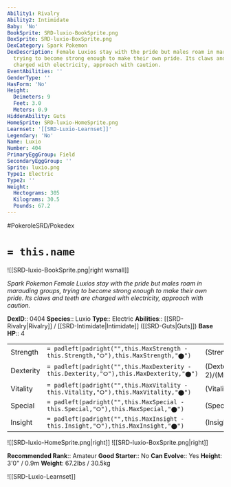 ```yaml
---
Ability1: Rivalry
Ability2: Intimidate
Baby: 'No'
BookSprite: SRD-luxio-BookSprite.png
BoxSprite: SRD-luxio-BoxSprite.png
DexCategory: Spark Pokemon
DexDescription: Female Luxios stay with the pride but males roam in marauding groups,
  trying to become strong enough to make their own pride. Its claws and teeth are
  charged with electricity, approach with caution.
EventAbilities: ''
GenderType: ''
HasForm: 'No'
Height:
  Deimeters: 9
  Feet: 3.0
  Meters: 0.9
HiddenAbility: Guts
HomeSprite: SRD-luxio-HomeSprite.png
Learnset: '[[SRD-Luxio-Learnset]]'
Legendary: 'No'
Name: Luxio
Number: 404
PrimaryEggGroup: Field
SecondaryEggGroup: ''
Sprite: luxio.png
Type1: Electric
Type2: ''
Weight:
  Hectograms: 305
  Kilograms: 30.5
  Pounds: 67.2
---
```


#PokeroleSRD/Pokedex

# `= this.name`

![[SRD-luxio-BookSprite.png|right wsmall]]

*Spark Pokemon*
*Female Luxios stay with the pride but males roam in marauding groups, trying to become strong enough to make their own pride. Its claws and teeth are charged with electricity, approach with caution.*

**DexID**:: 0404
**Species**:: Luxio
**Type**:: Electric
**Abilities**:: [[SRD-Rivalry|Rivalry]] / [[SRD-Intimidate|Intimidate]] ([[SRD-Guts|Guts]])
**Base HP**:: 4

|           |                                                                                        |                                          |
| --------- | -------------------------------------------------------------------------------------- | ---------------------------------------- |
| Strength  | `= padleft(padright("",this.MaxStrength - this.Strength,"⭘"),this.MaxStrength,"⬤")`    | (Strength::2)/(MaxStrength::5)   |
| Dexterity | `= padleft(padright("",this.MaxDexterity - this.Dexterity,"⭘"),this.MaxDexterity,"⬤")` | (Dexterity:: 2)/(MaxDexterity::4) |
| Vitality  | `= padleft(padright("",this.MaxVitality - this.Vitality,"⭘"),this.MaxVitality,"⬤")`    | (Vitality::2)/(MaxVitality::4)   |
| Special   | `= padleft(padright("",this.MaxSpecial - this.Special,"⭘"),this.MaxSpecial,"⬤")`       | (Special::2)/(MaxSpecial::4)     |
| Insight   | `= padleft(padright("",this.MaxInsight - this.Insight,"⭘"),this.MaxInsight,"⬤")`       | (Insight::2)/(MaxInsight::4)     |

![[SRD-luxio-HomeSprite.png|right]]
![[SRD-luxio-BoxSprite.png|right]]

**Recommended Rank**:: Amateur
**Good Starter**:: No
**Can Evolve**:: Yes
**Height**: 3'0" / 0.9m
**Weight**: 67.2lbs / 30.5kg

![[SRD-Luxio-Learnset]]